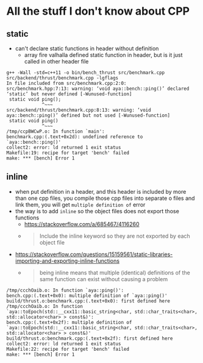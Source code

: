 # All the stuff I don't know about CPP


## static 

- can't declare static functions in header without definition
  - array fire valhalla defined static function in header, but is it just called in other header file

````
g++ -Wall -std=c++11 -o bin/bench_thrust src/benchmark.cpp src/backend/thrust/benchmark.cpp -lgflags
In file included from src/benchmark.cpp:2:0:
src/benchmark.hpp:7:13: warning: ‘void aya::bench::ping()’ declared ‘static’ but never defined [-Wunused-function]
 static void ping();
             ^~~~
src/backend/thrust/benchmark.cpp:8:13: warning: ‘void aya::bench::ping()’ defined but not used [-Wunused-function]
 static void ping()
             ^~~~
/tmp/ccpBWCwP.o: In function `main':
benchmark.cpp:(.text+0x2d): undefined reference to `aya::bench::ping()'
collect2: error: ld returned 1 exit status
Makefile:19: recipe for target 'bench' failed
make: *** [bench] Error 1
````

## inline

- when put definition in a header, and this header is included by more than one cpp files, you compile those cpp files into separate o files and link them,
you will get `multiple definition of` error
- the way is to add `inline` so the object files does not export those functions
  - https://stackoverflow.com/a/685467/4116260
  - > Include the inline keyword so they are not exported by each object file
- https://stackoverflow.com/questions/15159561/static-libraries-importing-and-exporting-inline-functions
  - > being inline means that multiple (identical) definitions of the same function can exist without causing a problem

````
/tmp/ccchOaib.o: In function `aya::ping()':
bench.cpp:(.text+0x0): multiple definition of `aya::ping()'
build/thrust.o:benchmark.cpp:(.text+0x0): first defined here
/tmp/ccchOaib.o: In function `aya::toEpoch(std::__cxx11::basic_string<char, std::char_traits<char>, std::allocator<char> > const&)':
bench.cpp:(.text+0x2f): multiple definition of `aya::toEpoch(std::__cxx11::basic_string<char, std::char_traits<char>, std::allocator<char> > const&)'
build/thrust.o:benchmark.cpp:(.text+0x2f): first defined here
collect2: error: ld returned 1 exit status
Makefile:22: recipe for target 'bench' failed
make: *** [bench] Error 1
````
